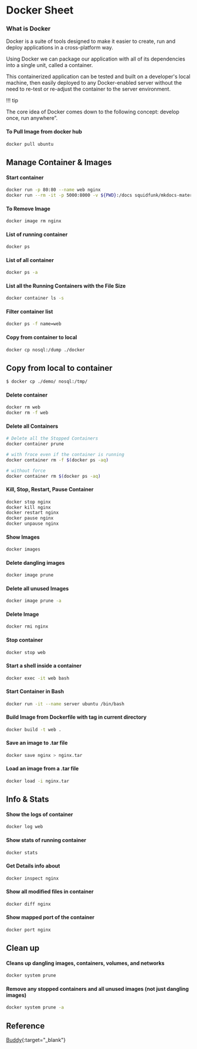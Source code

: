 # Docker Sheet

### What is Docker

Docker is a suite of tools designed to make it easier to create, run and deploy applications in a cross-platform way.

Using Docker we can package our application with all of its dependencies into a single unit, called a container.

This containerized application can be tested and built on a developer's local machine, then easily deployed to any Docker-enabled server without the need to re-test or re-adjust the container to the server environment.

!!! tip

The core idea of Docker comes down to the following concept: develop once, run anywhere”.

#### To Pull Image from docker hub

```bash
docker pull ubuntu
```

## Manage Container & Images

#### Start container

```bash
docker run -p 80:80 --name web nginx
docker run --rm -it -p 5000:8000 -v ${PWD}:/docs squidfunk/mkdocs-material
```

#### To Remove Image

```bash
docker image rm nginx
```

#### List of running container

```bash
docker ps
```

#### List of all container

```bash
docker ps -a
```

#### List all the Running Containers with the File Size

```bash
docker container ls -s
```

#### Filter container list

```bash
docker ps -f name=web
```

#### Copy from container to local

```bash
docker cp nosql:/dump ./docker
```

## Copy from local to container

```bash
$ docker cp ./demo/ nosql:/tmp/
```

#### Delete container

```bash
docker rm web
docker rm -f web
```

#### Delete all Containers

```bash
# Delete all the Stopped Containers
docker container prune

# with froce even if the container is running
docker container rm -f $(docker ps -aq)

# without force
docker container rm $(docker ps -aq)

```

#### Kill, Stop, Restart, Pause Container

```bash
docker stop nginx
docker kill nginx
docker restart nginx
docker pause nginx
docker unpause nginx
```

#### Show Images

```bash
docker images
```

#### Delete dangling images

```bash
docker image prune
```

#### Delete all unused Images

```bash
docker image prune -a
```

#### Delete Image

```bash
docker rmi nginx
```

#### Stop container

```bash
docker stop web
```

#### Start a shell inside a container

```bash
docker exec -it web bash
```

#### Start Container in Bash

```bash
docker run -it --name server ubuntu /bin/bash
```

#### Build Image from Dockerfile with tag in current directory

```bash
docker build -t web .
```

#### Save an image to .tar file

```bash
docker save nginx > nginx.tar
```

#### Load an image from a .tar file

```bash
docker load -i nginx.tar
```

## Info & Stats

#### Show the logs of container

```bash
docker log web
```

#### Show stats of running container

```bash
docker stats
```

#### Get Details info about

```bash
docker inspect nginx
```

#### Show all modified files in container

```bash
docker diff nginx
```

#### Show mapped port of the container

```bash
docker port nginx
```

## Clean up

#### Cleans up dangling images, containers, volumes, and networks

```bash
docker system prune
```

#### Remove any stopped containers and all unused images (not just dangling images)

```bash
docker system prune -a
```

## Reference

[Buddy](https://buddy.works/tutorials/docker-commands-cheat-sheet){:target="\_blank"}
